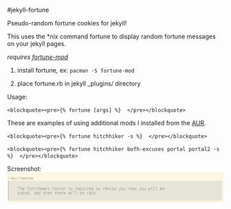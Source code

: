 #jekyll-fortune

[scn]: fortune.png
[aur]: https://aur.archlinux.org/
[fortune]: http://en.wikipedia.org/wiki/Fortune_(Unix)

Pseudo-random fortune cookies for jekyll!

This uses the \*nix command fortune to display random fortune messages on your jekyll pages.

*requires [fortune-mod][fortune]*

1. install fortune,
ex: `pacman -S fortune-mod`

2. place fortune.rb in jekyll _plugins/ directory

Usage:
```
<blockquote><pre>{% fortune [args] %}  </pre></blockquote>
```

These are examples of using additional mods I installed from the [AUR][aur].
```
<blockquote><pre>{% fortune hitchhiker -s %}  </pre></blockquote>
```

```
<blockquote><pre>{% fortune hitchhiker bofh-excuses portal portal2 -s %}  </pre></blockquote>
```

Screenshot:
![Fortune from Portal 2][scn]
